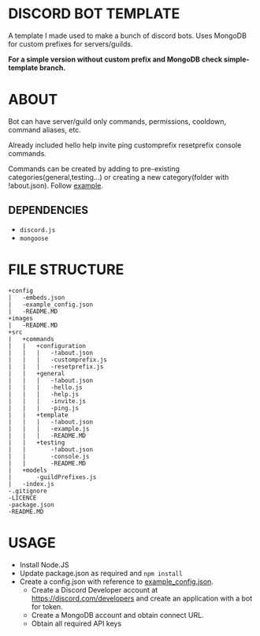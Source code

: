 # DISCORD BOT TEMPLATE 

A template I made used to make a bunch of discord bots.
Uses MongoDB for custom prefixes for servers/guilds.

**For a simple version without custom prefix and MongoDB check simple-template branch.**

# ABOUT
Bot can have server/guild only commands, permissions, cooldown, command aliases, etc.

Already included hello help invite ping customprefix resetprefix console commands. 

Commands can be created by adding to pre-existing categories(general,testing...) or creating a new category(folder with !about.json).
Follow [example](./src/commands/template/example.js).

## DEPENDENCIES
- `discord.js`
- `mongoose`

# FILE STRUCTURE 

```
+config
|   -embeds.json
|   -example_config.json
|   -README.MD
+images
|   -README.MD
+src
|   +commands
|   |   +configuration
|   |   |   -!about.json
|   |   |   -customprefix.js
|   |   |   -resetprefix.js
|   |   +general
|   |   |   -!about.json
|   |   |   -hello.js
|   |   |   -help.js
|   |   |   -invite.js
|   |   |   -ping.js
|   |   +template
|   |   |   -!about.json
|   |   |   -example.js
|   |   |   -README.MD
|   |   +testing
|   |       -!about.json
|   |       -console.js
|   |       -README.MD
|   +models
|       -guildPrefixes.js
|   -index.js
-.gitignore
-LICENCE
-package.json
-README.MD
```

# USAGE

- Install Node.JS
- Update package.json as required and `npm install`
- Create a config.json with reference to [example_config.json](./config/example_config.json).
  - Create a Discord Developer account at https://discord.com/developers and create an application with a bot for token.
  - Create a MongoDB account and obtain connect URL.
  - Obtain all required API keys
  
 
